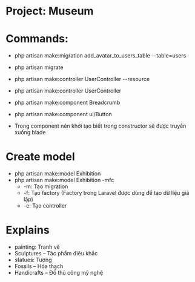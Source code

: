 # Project: Museum


# Commands:

- php artisan make:migration add_avatar_to_users_table --table=users
- php artisan migrate

- php artisan make:controller UserController --resource
- php artisan make:controller UserController

- php artisan make:component Breadcrumb
- php artisan make:component ui/Button
- Trong component nên khởi tạo biết trong constructor sẽ được truyền xuống blade

# Create model

- php artisan make:model Exhibition
- php artisan make:model Exhibition -mfc
  + -m: Tạo migration
  + -f: Tạo factory (Factory trong Laravel được dùng để tạo dữ liệu giả lập)
  + -c: Tạo controller

# Explains

- painting: Tranh vẽ
- Sculptures – Tác phẩm điêu khắc
- statues: Tượng
- Fossils – Hóa thạch
- Handicrafts – Đồ thủ công mỹ nghệ